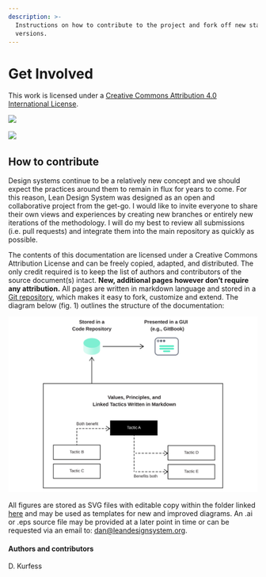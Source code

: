 ```yaml
---
description: >-
  Instructions on how to contribute to the project and fork off new stand-alone
  versions.
---
```


# Get Involved

This work is licensed under a [Creative Commons Attribution 4.0 International License](http://creativecommons.org/licenses/by/4.0/).

[![](https://img.shields.io/badge/License-CC%20BY%204.0-lightgrey.svg)](http://creativecommons.org/licenses/by/4.0/)

[![](https://i.creativecommons.org/l/by/4.0/88x31.png)](http://creativecommons.org/licenses/by/4.0/)

## How to contribute

Design systems continue to be a relatively new concept and we should expect the practices around them to remain in flux for years to come. For this reason, Lean Design System was designed as an open and collaborative project from the get-go. I would like to invite everyone to share their own views and experiences by creating new branches or entirely new iterations of the methodology. I will do my best to review all submissions \(i.e. pull requests\) and integrate them into the main repository as quickly as possible. 

The contents of this documentation are licensed under a Creative Commons Attribution License and can be freely copied, adapted, and distributed. The only credit required is to keep the list of authors and contributors of the source document\(s\) intact. **New, additional pages however don’t require any attribution.** All pages are written in markdown language and stored in a [Git repository](https://github.com/1corn/leandesignsystem/tree/main), which makes it easy to fork, customize and extend. The diagram below \(fig. 1\) outlines the structure of the documentation:

![Fig. 1: Repository structure](../.gitbook/assets/fig_repo.svg)

All figures are stored as SVG files with editable copy within the folder linked [here](https://github.com/1corn/leandesignsystem/tree/main/.gitbook/assets) and may be used as templates for new and improved diagrams. An .ai or .eps source file may be provided at a later point in time or can be requested via an email to: [dan@leandesignsystem.org](mailto:dan@leandesignsystem.org).



#### Authors and contributors

D. Kurfess

